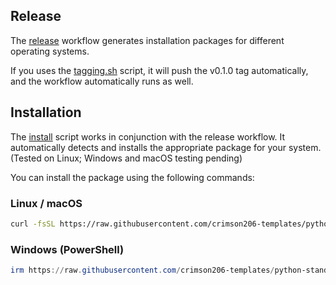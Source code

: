 ## Release

The [release](/.github/workflows/release.yml) workflow generates installation packages for different operating systems.

If you uses the [tagging.sh](/scripts/tagging.sh) script, it will push the v0.1.0 tag automatically, and the workflow automatically runs as well.

## Installation

The [install](/scripts/install.sh) script works in conjunction with the release workflow.
It automatically detects and installs the appropriate package for your system.
(Tested on Linux; Windows and macOS testing pending)

You can install the package using the following commands:

### Linux / macOS

```bash
curl -fsSL https://raw.githubusercontent.com/crimson206-templates/python-standalone-binary/main/scripts/install.sh | bash
```

### Windows (PowerShell)

```powershell
irm https://raw.githubusercontent.com/crimson206-templates/python-standalone-binary/main/scripts/install.ps1 | iex
```

